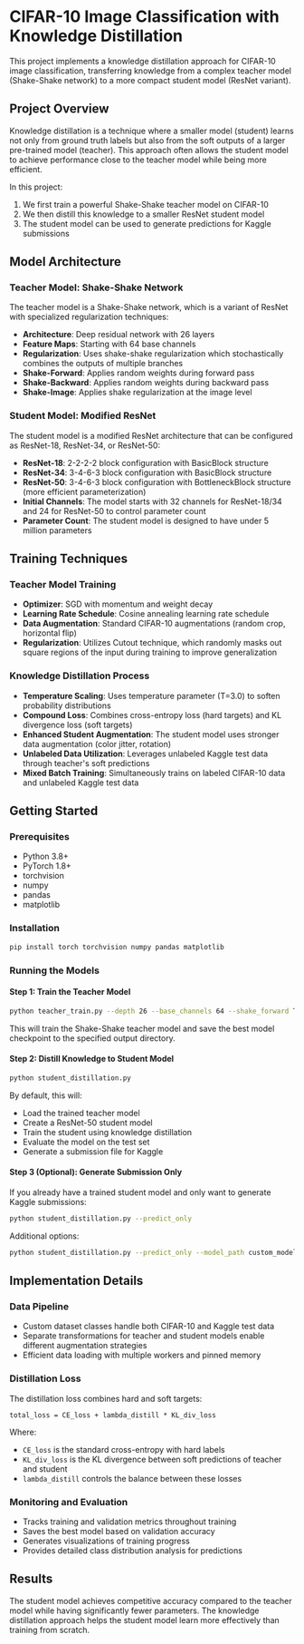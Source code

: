 # CIFAR-10 Image Classification with Knowledge Distillation

This project implements a knowledge distillation approach for CIFAR-10 image classification, transferring knowledge from a complex teacher model (Shake-Shake network) to a more compact student model (ResNet variant).

## Project Overview

Knowledge distillation is a technique where a smaller model (student) learns not only from ground truth labels but also from the soft outputs of a larger pre-trained model (teacher). This approach often allows the student model to achieve performance close to the teacher model while being more efficient.

In this project:
1. We first train a powerful Shake-Shake teacher model on CIFAR-10
2. We then distill this knowledge to a smaller ResNet student model
3. The student model can be used to generate predictions for Kaggle submissions

## Model Architecture

### Teacher Model: Shake-Shake Network

The teacher model is a Shake-Shake network, which is a variant of ResNet with specialized regularization techniques:

- **Architecture**: Deep residual network with 26 layers
- **Feature Maps**: Starting with 64 base channels
- **Regularization**: Uses shake-shake regularization which stochastically combines the outputs of multiple branches
- **Shake-Forward**: Applies random weights during forward pass
- **Shake-Backward**: Applies random weights during backward pass
- **Shake-Image**: Applies shake regularization at the image level

### Student Model: Modified ResNet

The student model is a modified ResNet architecture that can be configured as ResNet-18, ResNet-34, or ResNet-50:

- **ResNet-18**: 2-2-2-2 block configuration with BasicBlock structure
- **ResNet-34**: 3-4-6-3 block configuration with BasicBlock structure
- **ResNet-50**: 3-4-6-3 block configuration with BottleneckBlock structure (more efficient parameterization)
- **Initial Channels**: The model starts with 32 channels for ResNet-18/34 and 24 for ResNet-50 to control parameter count
- **Parameter Count**: The student model is designed to have under 5 million parameters

## Training Techniques

### Teacher Model Training

- **Optimizer**: SGD with momentum and weight decay
- **Learning Rate Schedule**: Cosine annealing learning rate schedule
- **Data Augmentation**: Standard CIFAR-10 augmentations (random crop, horizontal flip)
- **Regularization**: Utilizes Cutout technique, which randomly masks out square regions of the input during training to improve generalization

### Knowledge Distillation Process

- **Temperature Scaling**: Uses temperature parameter (T=3.0) to soften probability distributions
- **Compound Loss**: Combines cross-entropy loss (hard targets) and KL divergence loss (soft targets)
- **Enhanced Student Augmentation**: The student model uses stronger data augmentation (color jitter, rotation)
- **Unlabeled Data Utilization**: Leverages unlabeled Kaggle test data through teacher's soft predictions
- **Mixed Batch Training**: Simultaneously trains on labeled CIFAR-10 data and unlabeled Kaggle test data

## Getting Started

### Prerequisites

- Python 3.8+
- PyTorch 1.8+
- torchvision
- numpy
- pandas
- matplotlib

### Installation

```bash
pip install torch torchvision numpy pandas matplotlib
```

### Running the Models

#### Step 1: Train the Teacher Model

```bash
python teacher_train.py --depth 26 --base_channels 64 --shake_forward True --shake_backward True --shake_image True --outdir teacher/pytorch_shake_shake/results
```

This will train the Shake-Shake teacher model and save the best model checkpoint to the specified output directory.

#### Step 2: Distill Knowledge to Student Model

```bash
python student_distillation.py
```

By default, this will:
- Load the trained teacher model
- Create a ResNet-50 student model
- Train the student using knowledge distillation
- Evaluate the model on the test set
- Generate a submission file for Kaggle

#### Step 3 (Optional): Generate Submission Only

If you already have a trained student model and only want to generate Kaggle submissions:

```bash
python student_distillation.py --predict_only
```

Additional options:
```bash
python student_distillation.py --predict_only --model_path custom_model.pth --test_data_path custom_test_data.pkl --output_file custom_submission.csv
```

## Implementation Details

### Data Pipeline

- Custom dataset classes handle both CIFAR-10 and Kaggle test data
- Separate transformations for teacher and student models enable different augmentation strategies
- Efficient data loading with multiple workers and pinned memory

### Distillation Loss

The distillation loss combines hard and soft targets:
```
total_loss = CE_loss + lambda_distill * KL_div_loss
```
Where:
- `CE_loss` is the standard cross-entropy with hard labels
- `KL_div_loss` is the KL divergence between soft predictions of teacher and student
- `lambda_distill` controls the balance between these losses

### Monitoring and Evaluation

- Tracks training and validation metrics throughout training
- Saves the best model based on validation accuracy
- Generates visualizations of training progress
- Provides detailed class distribution analysis for predictions

## Results

The student model achieves competitive accuracy compared to the teacher model while having significantly fewer parameters. The knowledge distillation approach helps the student model learn more effectively than training from scratch.
